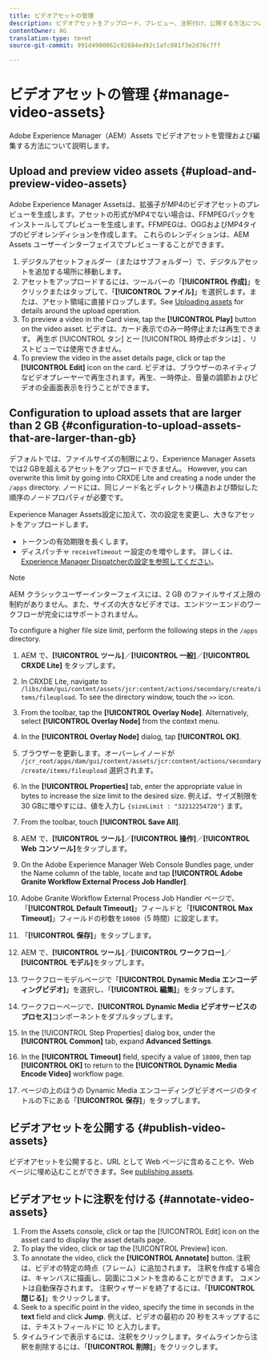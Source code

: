 ```yaml
---
title: ビデオアセットの管理
description: ビデオアセットをアップロード、プレビュー、注釈付け、公開する方法について説明します。
contentOwner: AG
translation-type: tm+mt
source-git-commit: 991d4900862c92684ed92c1afc081f3e2d76c7ff

---
```



# ビデオアセットの管理 {#manage-video-assets}

Adobe Experience Manager（AEM）Assets でビデオアセットを管理および編集する方法について説明します。<!-- Also, if you are licensed to use Dynamic Media, see the [Dynamic Media video documentation](/help/assets/dynamic-media/video.md). -->

## Upload and preview video assets {#upload-and-preview-video-assets}

Adobe Experience Manager Assetsは、拡張子がMP4のビデオアセットのプレビューを生成します。アセットの形式がMP4でない場合は、FFMPEGパックをインストールしてプレビューを生成します。FFMPEGは、OGGおよびMP4タイプのビデオレンディションを作成します。 これらのレンディションは、AEM Assets ユーザーインターフェイスでプレビューすることができます。

1. デジタルアセットフォルダー（またはサブフォルダー）で、デジタルアセットを追加する場所に移動します。
1. アセットをアップロードするには、ツールバーの「**[!UICONTROL 作成]**」をクリックまたはタップして、「**[!UICONTROL ファイル]**」を選択します。または、アセット領域に直接ドロップします。See [Uploading assets](manage-digital-assets.md#uploading-assets) for details around the upload operation.
1. To preview a video in the Card view, tap the **[!UICONTROL Play]** button on the video asset. ビデオは、カード表示でのみ一時停止または再生できます。 再生ボ [!UICONTROL タン] と一 [!UICONTROL 時停止ボタンは] 、リストビューでは使用できません。
1. To preview the video in the asset details page, click or tap the **[!UICONTROL Edit]** icon on the card. ビデオは、ブラウザーのネイティブなビデオプレーヤーで再生されます。再生、一時停止、音量の調節およびビデオの全画面表示を行うことができます。

## Configuration to upload assets that are larger than 2 GB {#configuration-to-upload-assets-that-are-larger-than-gb}

デフォルトでは、ファイルサイズの制限により、Experience Manager Assetsでは2 GBを超えるアセットをアップロードできません。 However, you can overwrite this limit by going into CRXDE Lite and creating a node under the `/apps` directory. ノードには、同じノード名とディレクトリ構造および類似した順序のノードプロパティが必要です。

Experience Manager Assets設定に加えて、次の設定を変更し、大きなアセットをアップロードします。

* トークンの有効期限を長くします。 <!-- See [!UICONTROL Adobe Granite CSRF Servlet] in Web Console at `https://[aem_server]:[port]/system/console/configMgr`. For more information, see [CSRF protection](/help/sites-developing/csrf-protection.md). -->
* ディスパッチャ `receiveTimeout` ー設定のを増やします。 詳しくは、 [Experience Manager Dispatcherの設定を参照してください](https://docs.adobe.com/content/help/en/experience-manager-dispatcher/using/configuring/dispatcher-configuration.html#renders-options)。

>[!NOTE]
>
>AEM クラシックユーザーインターフェイスには、2 GB のファイルサイズ上限の制約がありません。また、サイズの大きなビデオでは、エンドツーエンドのワークフローが完全にはサポートされません。

To configure a higher file size limit, perform the following steps in the `/apps` directory.

1. AEM で、**[!UICONTROL ツール]**／**[!UICONTROL 一般]**／**[!UICONTROL CRXDE Lite]** をタップします。
1. In CRXDE Lite, navigate to `/libs/dam/gui/content/assets/jcr:content/actions/secondary/create/items/fileupload`. To see the directory window, touch the `>>` icon.
1. From the toolbar, tap the **[!UICONTROL Overlay Node]**. Alternatively, select **[!UICONTROL Overlay Node]** from the context menu.
1. In the **[!UICONTROL Overlay Node]** dialog, tap **[!UICONTROL OK]**.
1. ブラウザーを更新します。オーバーレイノードが `/jcr_root/apps/dam/gui/content/assets/jcr:content/actions/secondary/create/items/fileupload` 選択されます。
1. In the **[!UICONTROL Properties]** tab, enter the appropriate value in bytes to increase the size limit to the desired size. 例えば、サイズ制限を30 GBに増やすには、値を入力し `{sizeLimit : "32212254720"}` ます。

1. From the toolbar, touch **[!UICONTROL Save All]**.
1. AEM で、**[!UICONTROL ツール]**／**[!UICONTROL 操作]**／**[!UICONTROL Web コンソール]**&#x200B;をタップします。
1. On the Adobe Experience Manager Web Console Bundles page, under the Name column of the table, locate and tap **[!UICONTROL Adobe Granite Workflow External Process Job Handler]**.
1. Adobe Granite Workflow External Process Job Handler ページで、「**[!UICONTROL Default Timeout]**」フィールドと「**[!UICONTROL Max Timeout]**」フィールドの秒数を`18000`（5 時間）に設定します。
1. 「**[!UICONTROL 保存]**」をタップします。
1. AEM で、**[!UICONTROL ツール]**／**[!UICONTROL ワークフロー]**／**[!UICONTROL モデル]**&#x200B;をタップします。
1. ワークフローモデルページで「**[!UICONTROL Dynamic Media エンコーディングビデオ]**」を選択し、「**[!UICONTROL 編集]**」をタップします。
1. ワークフローページで、**[!UICONTROL Dynamic Media ビデオサービスのプロセス]**&#x200B;コンポーネントをダブルタップします。
1. In the [!UICONTROL Step Properties] dialog box, under the **[!UICONTROL Common]** tab, expand **Advanced Settings**.
1. In the **[!UICONTROL Timeout]** field, specify a value of `18000`, then tap **[!UICONTROL OK]** to return to the **[!UICONTROL Dynamic Media Encode Video]** workflow page.
1. ページの上のほうの Dynamic Media エンコーディングビデオページのタイトルの下にある「**[!UICONTROL 保存]**」をタップします。

## ビデオアセットを公開する {#publish-video-assets}

ビデオアセットを公開すると、URL として Web ページに含めることや、Web ページに埋め込むことができます。See [publishing assets](/help/assets/dynamic-media/publishing-dynamicmedia-assets.md).

## ビデオアセットに注釈を付ける {#annotate-video-assets}

1. From the Assets console, click or tap the [!UICONTROL Edit] icon on the asset card to display the asset details page.
1. To play the video, click or tap the [!UICONTROL Preview] icon.
1. To annotate the video, click the **[!UICONTROL Annotate]** button. 注釈は、ビデオの特定の時点（フレーム）に追加されます。 注釈を作成する場合は、キャンバスに描画し、図面にコメントを含めることができます。 コメントは自動保存されます。 注釈ウィザードを終了するには、「**[!UICONTROL 閉じる]**」をクリックします。
1. Seek to a specific point in the video, specify the time in seconds in the **text** field and click **Jump**. 例えば、ビデオの最初の 20 秒をスキップするには、テキストフィールドに 10 と入力します。
1. タイムラインで表示するには、注釈をクリックします。タイムラインから注釈を削除するには、「**[!UICONTROL 削除]**」をクリックします。
